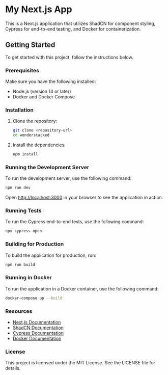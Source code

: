 # My Next.js App

This is a Next.js application that utilizes ShadCN for component styling, Cypress for end-to-end testing, and Docker for containerization.

## Getting Started

To get started with this project, follow the instructions below.

### Prerequisites

Make sure you have the following installed:

- Node.js (version 14 or later)
- Docker and Docker Compose

### Installation

1. Clone the repository:

   ```bash
   git clone <repository-url>
   cd wonderstacked
   ```

2. Install the dependencies:

   ```bash
   npm install
   ```

### Running the Development Server

To run the development server, use the following command:

```bash
npm run dev
```

Open [http://localhost:3000](http://localhost:3000) in your browser to see the application in action.

### Running Tests

To run the Cypress end-to-end tests, use the following command:

```bash
npx cypress open
```

### Building for Production

To build the application for production, run:

```bash
npm run build
```

### Running in Docker

To run the application in a Docker container, use the following command:

```bash
docker-compose up --build
```

### Resources

- [Next.js Documentation](https://nextjs.org/docs)
- [ShadCN Documentation](https://ui.shadcn.com/docs)
- [Cypress Documentation](https://docs.cypress.io/guides/overview/why-cypress)
- [Docker Documentation](https://docs.docker.com/get-started/)

### License

This project is licensed under the MIT License. See the LICENSE file for details.
